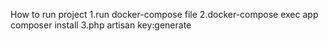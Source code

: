 How to run project
    1.run docker-compose file
    2.docker-compose exec app composer install
    3.php artisan key:generate
